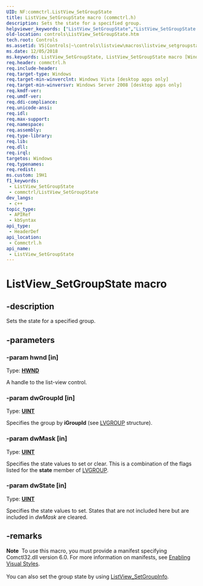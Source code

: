 ```yaml
---
UID: NF:commctrl.ListView_SetGroupState
title: ListView_SetGroupState macro (commctrl.h)
description: Sets the state for a specified group.
helpviewer_keywords: ["ListView_SetGroupState","ListView_SetGroupState macro [Windows Controls]","_shell_ListView_SetGroupState","_shell_ListView_SetGroupState_cpp","commctrl/ListView_SetGroupState","controls.ListView_SetGroupState","controls._shell_ListView_SetGroupState"]
old-location: controls\ListView_SetGroupState.htm
tech.root: Controls
ms.assetid: VS|Controls|~\controls\listview\macros\listview_setgroupstate.htm
ms.date: 12/05/2018
ms.keywords: ListView_SetGroupState, ListView_SetGroupState macro [Windows Controls], _shell_ListView_SetGroupState, _shell_ListView_SetGroupState_cpp, commctrl/ListView_SetGroupState, controls.ListView_SetGroupState, controls._shell_ListView_SetGroupState
req.header: commctrl.h
req.include-header: 
req.target-type: Windows
req.target-min-winverclnt: Windows Vista [desktop apps only]
req.target-min-winversvr: Windows Server 2008 [desktop apps only]
req.kmdf-ver: 
req.umdf-ver: 
req.ddi-compliance: 
req.unicode-ansi: 
req.idl: 
req.max-support: 
req.namespace: 
req.assembly: 
req.type-library: 
req.lib: 
req.dll: 
req.irql: 
targetos: Windows
req.typenames: 
req.redist: 
ms.custom: 19H1
f1_keywords:
 - ListView_SetGroupState
 - commctrl/ListView_SetGroupState
dev_langs:
 - c++
topic_type:
 - APIRef
 - kbSyntax
api_type:
 - HeaderDef
api_location:
 - Commctrl.h
api_name:
 - ListView_SetGroupState
---
```


# ListView_SetGroupState macro


## -description

Sets the state for a specified group.

## -parameters

### -param hwnd [in]

Type: <b><a href="/windows/desktop/WinProg/windows-data-types">HWND</a></b>

A handle to the list-view control.

### -param dwGroupId [in]

Type: <b><a href="/windows/desktop/WinProg/windows-data-types">UINT</a></b>

Specifies the group by <b>iGroupId</b> (see <a href="/windows/desktop/api/commctrl/ns-commctrl-lvgroup">LVGROUP</a> structure).

### -param dwMask [in]

Type: <b><a href="/windows/desktop/WinProg/windows-data-types">UINT</a></b>

Specifies the state values to set or clear. This is a combination of the flags listed for the <b>state</b> member of <a href="/windows/desktop/api/commctrl/ns-commctrl-lvgroup">LVGROUP</a>.

### -param dwState [in]

Type: <b><a href="/windows/desktop/WinProg/windows-data-types">UINT</a></b>

Specifies the state values to set. States that are not included here but are included in <i>dwMask</i> are cleared.

## -remarks

<div class="alert"><b>Note</b>  To use this macro, you must provide a manifest specifying Comctl32.dll version 6.0. For more information on manifests, see <a href="/windows/desktop/Controls/cookbook-overview">Enabling Visual Styles</a>.</div>
<div> </div>
You can also set the group state by using <a href="/windows/desktop/api/commctrl/nf-commctrl-listview_setgroupinfo">ListView_SetGroupInfo</a>.